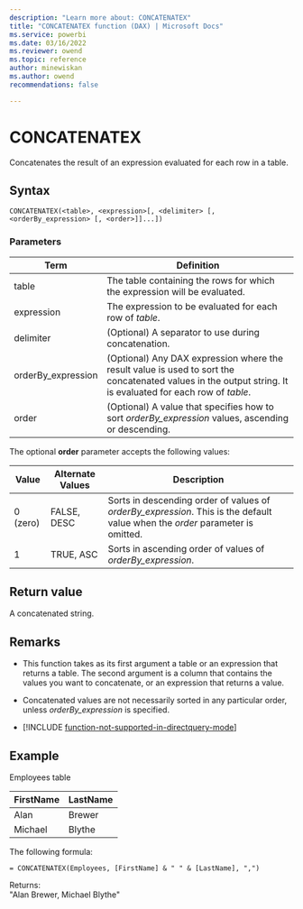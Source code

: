 ```yaml
---
description: "Learn more about: CONCATENATEX"
title: "CONCATENATEX function (DAX) | Microsoft Docs"
ms.service: powerbi 
ms.date: 03/16/2022
ms.reviewer: owend
ms.topic: reference
author: minewiskan
ms.author: owend 
recommendations: false

---
```

# CONCATENATEX
  
Concatenates the result of an expression evaluated for each row in a table.  
  
## Syntax  
  
```dax
CONCATENATEX(<table>, <expression>[, <delimiter> [, <orderBy_expression> [, <order>]]...])  
```
  
### Parameters  
  
|Term|Definition|  
|-----|-----|  
|table|The table containing the rows for which the expression will be evaluated.|  
|expression|The expression to be evaluated for each row of *table*.|  
|delimiter|(Optional) A separator to use during concatenation.|  
|orderBy_expression|(Optional) Any DAX expression where the result value is used to sort the concatenated values in the output string. It is evaluated for each row of *table*.|
|order|(Optional) A value that specifies how to sort *orderBy_expression* values, ascending or descending.|

The optional **order** parameter accepts the following values:

|Value|Alternate Values|Description|
|-----|-----|-----|
|0 (zero)|FALSE, DESC|Sorts in descending order of values of *orderBy_expression*. This is the default value when the *order* parameter is omitted.|
|1|TRUE, ASC|Sorts in ascending order of values of *orderBy_expression*.|

## Return value

A concatenated string.
  
## Remarks

- This function takes as its first argument a table or an expression that returns a table. The second argument is a column that contains the values you want to concatenate, or an expression that returns a value.  

- Concatenated values are not necessarily sorted in any particular order, unless *orderBy_expression* is specified.

- [!INCLUDE [function-not-supported-in-directquery-mode](includes/function-not-supported-in-directquery-mode.md)]

## Example

Employees table  
  
|FirstName|LastName|  
|-------------|------------|  
|Alan|Brewer|  
|Michael|Blythe|  

The following formula:  

```dax
= CONCATENATEX(Employees, [FirstName] & " " & [LastName], ",")  
```
  
Returns:  
"Alan Brewer, Michael Blythe"  
